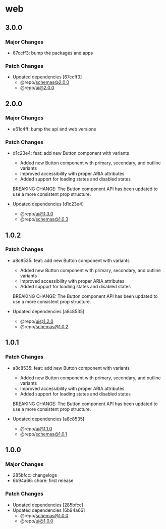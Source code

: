 # web

## 3.0.0

### Major Changes

- 67ccff3: bump the packages and apps

### Patch Changes

- Updated dependencies [67ccff3]
  - @repo/schemas@2.0.0
  - @repo/ui@2.0.0

## 2.0.0

### Major Changes

- e61c4ff: bump the api and web versions

### Patch Changes

- d1c23e4: feat: add new Button component with variants
  - Added new Button component with primary, secondary, and outline variants
  - Improved accessibility with proper ARIA attributes
  - Added support for loading states and disabled states

  BREAKING CHANGE: The Button component API has been updated to use a more consistent prop structure.

- Updated dependencies [d1c23e4]
  - @repo/ui@1.3.0
  - @repo/schemas@1.0.3

## 1.0.2

### Patch Changes

- a8c8535: feat: add new Button component with variants
  - Added new Button component with primary, secondary, and outline variants
  - Improved accessibility with proper ARIA attributes
  - Added support for loading states and disabled states

  BREAKING CHANGE: The Button component API has been updated to use a more consistent prop structure.

- Updated dependencies [a8c8535]
  - @repo/ui@1.2.0
  - @repo/schemas@1.0.2

## 1.0.1

### Patch Changes

- a8c8535: feat: add new Button component with variants
  - Added new Button component with primary, secondary, and outline variants
  - Improved accessibility with proper ARIA attributes
  - Added support for loading states and disabled states

  BREAKING CHANGE: The Button component API has been updated to use a more consistent prop structure.

- Updated dependencies [a8c8535]
  - @repo/ui@1.1.0
  - @repo/schemas@1.0.1

## 1.0.0

### Major Changes

- 285bfcc: changelogs
- 6b94a66: chore: first release

### Patch Changes

- Updated dependencies [285bfcc]
- Updated dependencies [6b94a66]
  - @repo/schemas@1.0.0
  - @repo/ui@1.0.0

